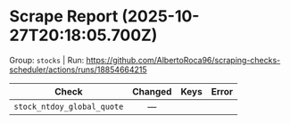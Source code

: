 # Scrape Report (2025-10-27T20:18:05.700Z)

Group: `stocks`  |  Run: https://github.com/AlbertoRoca96/scraping-checks-scheduler/actions/runs/18854664215

| Check | Changed | Keys | Error |
|---|:---:|:--|:--|
| `stock_ntdoy_global_quote` | — |  |  |
